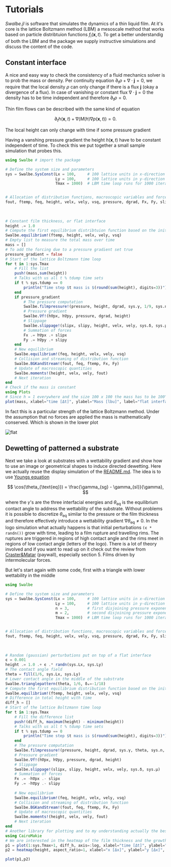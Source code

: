 # Tutorials

*Swalbe.jl* is software that simulates the dynamics of a thin liquid film.
At it's core is the lattice Boltzmann method (LBM) a mesoscale method that works based on particle distribtuion functions $f_i(\mathbf{x},t)$.
To get a better understandig of both the LBM and the package we supply instructive simulations and discuss the content of the code.

## Constant interface

A nice and easy way to check the consistency of a fluid mechanics solver is to prob the mass or density.
Per continuity equation $\partial_t\rho + \nabla\cdot\mathbf{j} = 0$, we require that the local density $\rho$ can only change if there is a flux $\mathbf{j}$ (okay a divergence of a flux). 
In case of vanishing or constant flux $\nabla\cdot\mathbf{j} = 0$ the density has to be time independent and therefore $\partial_t \rho = 0$. 

Thin film flows can be described with the same kind of equation

$$ \partial_t h(\mathbf{x},t) + \nabla\left(M(h)\nabla p(\mathbf{x},t)\right) = 0. $$

The local height can only change with time if some pressure gradient 

Having a vanshing pressure gradient the height $h(\mathbf{x},t)$ have to be constant independent of time.
To check this we put together a small sample simulation that probes this.

```julia
using Swalbe # import the package

# Define the system size and parameters
sys = Swalbe.SysConst(Lx = 100,     # 100 lattice units in x-direction 
                      Ly = 100,     # 100 lattice units in y-direction
                      Tmax = 1000)  # LBM time loop runs for 1000 iterations


# Allocation of distribution functions, macroscopic variables and forces 
fout, ftemp, feq, height, velx, vely, vsq, pressure, dgrad, Fx, Fy, slipx, slipy, h∇px, h∇py = Swalbe.Sys(sys,      # Size 
                                                                                                          "CPU",    # Where to run 
                                                                                                          false,    #      
                                                                                                          Float64)  # Num type
# Constant film thickness, or flat interface
height .= 1.0
# Compute the first equilibrium distribtuion function based on the initial conditions 
Swalbe.equilibrium!(ftemp, height, velx, vely, vsq)
# Empty list to measure the total mass over time
mass = []
# To add the forcing due to a pressure gradient set true
pressure_gradient = false
# Start of the lattice Boltzmann time loop
for t in 1:sys.Tmax
    # Fill the list 
    push!(mass,sum(height))
    # Talks with us all t % tdump time sets
    if t % sys.tdump == 0
        println("Time step $t mass is $(round(sum(height), digits=3))")
    end
    if pressure_gradient
        # The pressure computation 
        Swalbe.filmpressure!(pressure, height, dgrad, sys.γ, 1/9, sys.n, sys.m, sys.hmin, sys.hcrit)
        # Pressure gradient
        Swalbe.∇f!(h∇px, h∇py, pressure, dgrad, height)
        # Slippage
        Swalbe.slippage!(slipx, slipy, height, velx, vely, sys.δ, sys.μ)
        # Summation of forces
        Fx .= h∇px .+ slipx
        Fy .= h∇py .+ slipy
    end
    # New equilibrium
    Swalbe.equilibrium!(feq, height, velx, vely, vsq)
    # Collision and streaming of distribution function
    Swalbe.BGKandStream!(fout, feq, ftemp, Fx, Fy)
    # Update of macroscopic quantities
    Swalbe.moments!(height, velx, vely, fout)
    # Next iteration
end
# Check if the mass is constant
using Plots
# Since h = 1 everywhere and the size 100 x 100 the mass has to be 100^2
plot(mass, xlabel="time [Δt]", ylabel="Mass [lbu]", label="flat interface", ylim=(100^2-0.1, 100^2+0.1))
```

In fact this is a particular strength of the lattice Boltzmann method.
Under the assumption that no forces are applied the mass is mathematically conserved.
Which is shown in the lower plot

![flat](https://user-images.githubusercontent.com/26249811/124790156-39313700-df4b-11eb-93af-9957bb46e411.png)

## Dewetting of patterned a substrate

Next we take a look at substrates with a wettability gradient and show how to use an image or geometrical shapes to induce directed dewetting.
Here we actually reuse the display simulation of the [README.md](https://github.com/Zitzeronion/Swalbe.jl/blob/master/README.md).
The idea is to use [Youngs equation](https://upload.wikimedia.org/wikipedia/commons/8/85/Thomas_Young-An_Essay_on_the_Cohesion_of_Fluids.pdf)

$$ \cos(\theta_{\text{eq}}) = \frac{\gamma_{sg} - \gamma_{sl}}{\gamma}, $$

where the $\gamma$'s are the three interfacial energies and $\theta_{\text{eq}}$ is the equilibrium contact angle to address the wettability of the substrate.
Without problems it is possible to discretize $\theta_{\text{eq}}$ similar to the pressure or the film thickness and therefore effectively introduce a wettability gradient $\nabla \theta_{\text{eq}} \neq 0$.
In the logo simulation what actually happens is that initial perturbations `(ϵ * randn())` grow with time, leading to a film rupture and travelling rims.
The ruptures are triggered in regions of high contact angle and the rims meet in regions of low contact angle (letters of the logo).
There is a lot of theory involved and if you want to read up on it check out the review from [Craster&Matar](https://journals.aps.org/rmp/abstract/10.1103/RevModPhys.81.1131) (paywall), especially section 5. Films driven by intermolecular forces.

But let's start again with some code, first with a triangle with lower wettability in the middle
```julia
using Swalbe

# Define the system size and parameters
sys = Swalbe.SysConst(Lx = 100,     # 100 lattice units in x-direction 
                      Ly = 100,     # 100 lattice units in y-direction
                      n = 3,        # first disjoining pressure exponent
                      m = 2,        # second disjoining pressure exponent
                      Tmax = 1000)  # LBM time loop runs for 1000 iterations


# Allocation of distribution functions, macroscopic variables and forces 
fout, ftemp, feq, height, velx, vely, vsq, pressure, dgrad, Fx, Fy, slipx, slipy, h∇px, h∇py = Swalbe.Sys(sys,      # Size 
                                                                                                          "CPU",    # Where to run 
                                                                                                          false,    #      
                                                                                                          Float64)  # Num type
# Random (gaussian) perturbations put on top of a flat interface
ϵ = 0.001
height .= 1.0 .+ ϵ .* randn(sys.Lx, sys.Ly)
# The contact angle field
theta = fill(1/6, sys.Lx, sys.Ly)
# Lower contact angle in the middle of the substrate
Swalbe.trianglepattern(theta, 1/6, δₐ=-1/18)
# Compute the first equilibrium distribution function based on the initial conditions 
Swalbe.equilibrium!(ftemp, height, velx, vely, vsq)
# Difference in total height with time
diff_h = []
# Start of the lattice Boltzmann time loop
for t in 1:sys.Tmax
    # Fill the difference list
    push!(diff_h, maximum(height) - minimum(height))
    # Talks with us all t % tdump time sets
    if t % sys.tdump == 0
        println("Time step $t mass is $(round(sum(height), digits=3))")
    end
    # The pressure computation 
    Swalbe.filmpressure!(pressure, height, dgrad, sys.γ, theta, sys.n, sys.m, sys.hmin, sys.hcrit)
    # Pressure gradient
    Swalbe.∇f!(h∇px, h∇py, pressure, dgrad, height)
    # Slippage
    Swalbe.slippage!(slipx, slipy, height, velx, vely, sys.δ, sys.μ)
    # Summation of forces
    Fx .= -h∇px .- slipx
    Fy .= -h∇py .- slipy
    
    # New equilibrium
    Swalbe.equilibrium!(feq, height, velx, vely, vsq)
    # Collision and streaming of distribution function
    Swalbe.BGKandStream!(fout, feq, ftemp, Fx, Fy)
    # Update of macroscopic quantities
    Swalbe.moments!(height, velx, vely, fout)
    # Next iteration
end
# Another library for plotting and to my understanding actually the best you can do
using CairoMakie
# We are interested in the heatmap of the film thickness and the growth rate of the perturbation
p1 = plot(1:sys.Tmax+1, diff_h, axis=:log, xlabel="time [Δt]", ylabel="thickness difference [lbu]", label="Δh")
p2 = heatmap(height, aspect_ratio=1, xlabel="x [Δx]", ylabel="y [Δx]", c=:viridis, colorbar_title = "film thickness [lbu]" )

plot(p1,p2)
```
